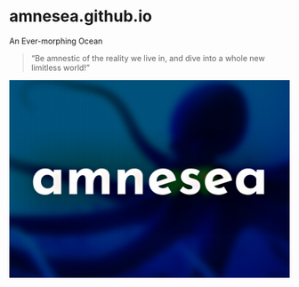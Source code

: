 # amnesea.github.io

An Ever-morphing Ocean

> “Be amnestic of the reality we live in, and dive into a whole new limitless world!”

<img src="img/brand/Amnesea%20Banner%20Lines.png"></img>

